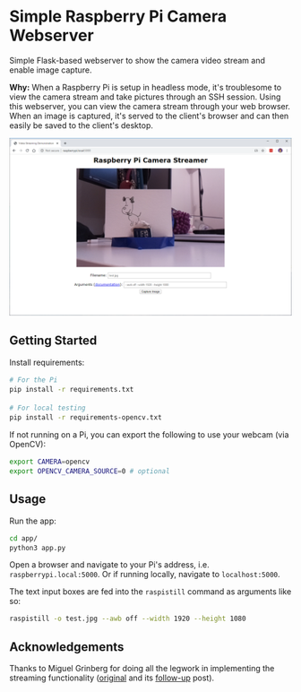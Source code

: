 # Simple Raspberry Pi Camera Webserver

Simple Flask-based webserver to show the camera video stream and enable image capture.

**Why:** When a Raspberry Pi is setup in headless mode, it's troublesome to view the camera stream and take pictures through an SSH session. Using this webserver, you can view the camera stream through your web browser. When an image is captured, it's served to the client's browser and can then easily be saved to the client's desktop.

![](docs/screencap.png)

## Getting Started

Install requirements:

```bash
# For the Pi
pip install -r requirements.txt

# For local testing
pip install -r requirements-opencv.txt
```

If not running on a Pi, you can export the following to use your webcam (via OpenCV):

```bash
export CAMERA=opencv
export OPENCV_CAMERA_SOURCE=0 # optional
```

## Usage

Run the app:

```bash
cd app/
python3 app.py
```

Open a browser and navigate to your Pi's address, i.e. `raspberrypi.local:5000`. Or if running locally, navigate to `localhost:5000`.

The text input boxes are fed into the `raspistill` command as arguments like so:

```bash
raspistill -o test.jpg --awb off --width 1920 --height 1080
```

## Acknowledgements

Thanks to Miguel Grinberg for doing all the legwork in implementing the streaming functionality ([original](http://blog.miguelgrinberg.com/post/video-streaming-with-flask) and its [follow-up](http://blog.miguelgrinberg.com/post/flask-video-streaming-revisited) post).
